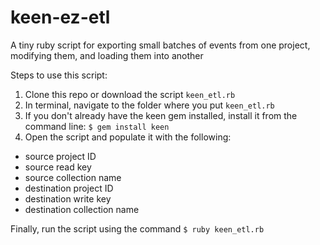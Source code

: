 # keen-ez-etl
A tiny ruby script for exporting small batches of events from one project, modifying them, and loading them into another

Steps to use this script:

1. Clone this repo or download the script `keen_etl.rb`
2. In terminal, navigate to the folder where you put `keen_etl.rb`
3. If you don't already have the keen gem installed, install it from the command line: `$ gem install keen`
4. Open the script and populate it with the following:

* source project ID
* source read key
* source collection name
* destination project ID
* destination write key
* destination collection name

Finally, run the script using the command `$ ruby keen_etl.rb`
